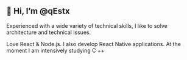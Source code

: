 ## 👋 Hi, I’m @qEstx
Experienced with a wide variety of technical skills, I like to solve architecture and technical issues.

Love React & Node.js. I also develop React Native applications. At the moment I am intensively studying C ++

